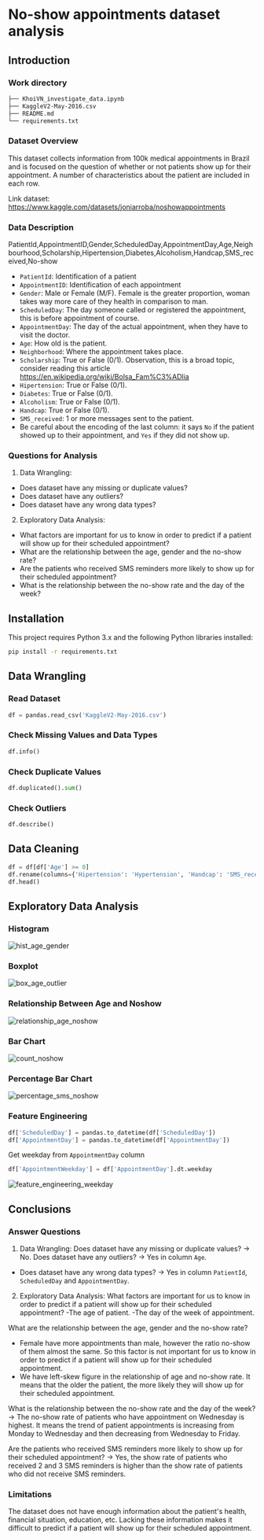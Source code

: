 # No-show appointments dataset analysis

## Introduction
### Work directory
```bash
├── KhoiVN_investigate_data.ipynb
├── KaggleV2-May-2016.csv
├── README.md
└── requirements.txt
```

### Dataset Overview
This dataset collects information from 100k medical appointments in Brazil and is focused on the question of whether or not patients show up for their appointment. A number of characteristics about the patient are included in each row.

Link dataset: https://www.kaggle.com/datasets/joniarroba/noshowappointments

### Data Description
PatientId,AppointmentID,Gender,ScheduledDay,AppointmentDay,Age,Neighbourhood,Scholarship,Hipertension,Diabetes,Alcoholism,Handcap,SMS_received,No-show
- `PatientId`: Identification of a patient
- `AppointmentID`: Identification of each appointment
- `Gender`: Male or Female (M/F). Female is the greater proportion, woman takes way more care of they health in comparison to man.
- `ScheduledDay`: The day someone called or registered the appointment, this is before appointment of course.
- `AppointmentDay`: The day of the actual appointment, when they have to visit the doctor.
- `Age`: How old is the patient.
- `Neighborhood`: Where the appointment takes place.
- `Scholarship`: True or False (0/1). Observation, this is a broad topic, consider reading this article https://en.wikipedia.org/wiki/Bolsa_Fam%C3%ADlia
- `Hipertension`: True or False (0/1).
- `Diabetes`: True or False (0/1).
- `Alcoholism`: True or False (0/1).
- `Handcap`: True or False (0/1).
- `SMS_received`: 1 or more messages sent to the patient.
- Be careful about the encoding of the last column: it says `No` if the patient showed up to their appointment, and `Yes` if they did not show up.

### Questions for Analysis
1. Data Wrangling:
- Does dataset have any missing or duplicate values?
- Does dataset have any outliers?
- Does dataset have any wrong data types?

2. Exploratory Data Analysis:
- What factors are important for us to know in order to predict if a patient will show up for their scheduled appointment?
- What are the relationship between the age, gender and the no-show rate?
- Are the patients who received SMS reminders more likely to show up for their scheduled appointment?
- What is the relationship between the no-show rate and the day of the week?

## Installation
This project requires Python 3.x and the following Python libraries installed:
```bash
pip install -r requirements.txt
```

## Data Wrangling
### Read Dataset
```python
df = pandas.read_csv('KaggleV2-May-2016.csv')
```

### Check Missing Values and Data Types
```python
df.info()
```

### Check Duplicate Values
```python
df.duplicated().sum()
```

### Check Outliers
```python
df.describe()
```

## Data Cleaning
```python
df = df[df['Age'] >= 0]
df.rename(columns={'Hipertension': 'Hypertension', 'Handcap': 'SMS_received', 'SMS_received': 'Handicap'}, inplace=True)
df.head()
```

## Exploratory Data Analysis
### Histogram
![hist_age_gender](images/hist_age_gender.png)

### Boxplot
![box_age_outlier](images/box_age_outlier.png)

### Relationship Between Age and Noshow
![relationship_age_noshow](images/relationship_age_noshow.png)
### Bar Chart
![count_noshow](images/count_noshow.png)

### Percentage Bar Chart
![percentage_sms_noshow](images/percentage_sms_noshow.png)

### Feature Engineering
```python
df['ScheduledDay'] = pandas.to_datetime(df['ScheduledDay'])
df['AppointmentDay'] = pandas.to_datetime(df['AppointmentDay'])
```

Get weekday from `AppointmentDay` column
```python
df['AppointmentWeekday'] = df['AppointmentDay'].dt.weekday
```
![feature_engineering_weekday](images/feature_engineering_weekday.png)

## Conclusions
### Answer Questions
1. Data Wrangling:
Does dataset have any missing or duplicate values?
-> No.
Does dataset have any outliers?
-> Yes in column `Age`.
- Does dataset have any wrong data types?
-> Yes in column `PatientId`, `ScheduledDay` and `AppointmentDay`.

2. Exploratory Data Analysis:
What factors are important for us to know in order to predict if a patient will show up for their scheduled appointment?
-The age of patient.
-The day of the week of appointment.

What are the relationship between the age, gender and the no-show rate?
- Female have more appointments than male, however the ratio no-show of them almost the same. So this factor is not important for us to know in order to predict if a patient will show up for their scheduled appointment.
- We have left-skew figure in the relationship of age and no-show rate. It means that the older the patient, the more likely they will show up for their scheduled appointment.

What is the relationship between the no-show rate and the day of the week?
-> The no-show rate of patients who have appointment on Wednesday is highest. It means the trend of patient appointments is increasing from Monday to Wednesday and then decreasing from Wednesday to Friday.

Are the patients who received SMS reminders more likely to show up for their scheduled appointment?
-> Yes, the show rate of patients who received 2 and 3 SMS reminders is higher than the show rate of patients who did not receive SMS reminders.

### Limitations
The dataset does not have enough information about the patient's health, financial situation, education, etc. Lacking these information makes it difficult to predict if a patient will show up for their scheduled appointment.
